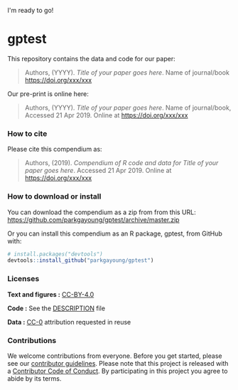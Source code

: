 
<!-- README.md is generated from README.Rmd. Please edit that file -->
I'm ready to go!

gptest
======

This repository contains the data and code for our paper:

> Authors, (YYYY). *Title of your paper goes here*. Name of journal/book <https://doi.org/xxx/xxx>

Our pre-print is online here:

> Authors, (YYYY). *Title of your paper goes here*. Name of journal/book, Accessed 21 Apr 2019. Online at <https://doi.org/xxx/xxx>

### How to cite

Please cite this compendium as:

> Authors, (2019). *Compendium of R code and data for Title of your paper goes here*. Accessed 21 Apr 2019. Online at <https://doi.org/xxx/xxx>

### How to download or install

You can download the compendium as a zip from from this URL: <https://github.com/parkgayoung/gptest/archive/master.zip>

Or you can install this compendium as an R package, gptest, from GitHub with:

``` r
# install.packages("devtools")
devtools::install_github("parkgayoung/gptest")
```

### Licenses

**Text and figures :** [CC-BY-4.0](http://creativecommons.org/licenses/by/4.0/)

**Code :** See the [DESCRIPTION](DESCRIPTION) file

**Data :** [CC-0](http://creativecommons.org/publicdomain/zero/1.0/) attribution requested in reuse

### Contributions

We welcome contributions from everyone. Before you get started, please see our [contributor guidelines](CONTRIBUTING.md). Please note that this project is released with a [Contributor Code of Conduct](CONDUCT.md). By participating in this project you agree to abide by its terms.
